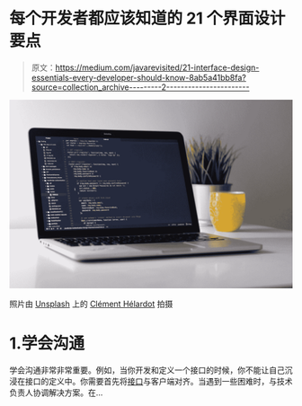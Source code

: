 # 每个开发者都应该知道的 21 个界面设计要点

> 原文：<https://medium.com/javarevisited/21-interface-design-essentials-every-developer-should-know-8ab5a41bb8fa?source=collection_archive---------2----------------------->

![](img/cd8ac9005ea88d73a24e94bcb7da4b31.png)

照片由 [Unsplash](https://unsplash.com?utm_source=medium&utm_medium=referral) 上的 [Clément Hélardot](https://unsplash.com/@clemhlrdt?utm_source=medium&utm_medium=referral) 拍摄

# 1.学会沟通

学会沟通非常非常重要。例如，当你开发和定义一个接口的时候，你不能让自己沉浸在接口的定义中。你需要首先将[接口](https://www.java67.com/2012/09/what-is-difference-between-interface-abstract-class-java.html)与客户端对齐。当遇到一些困难时，与技术负责人协调解决方案。在…